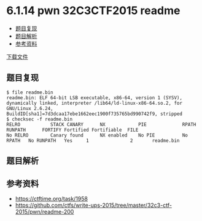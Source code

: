 # 6.1.14 pwn 32C3CTF2015 readme

- [题目复现](#题目复现)
- [题目解析](#题目解析)
- [参考资料](#参考资料)


[下载文件](../src/writeup/6.1.14_pwn_32c3ctf2015_readme)

## 题目复现
```
$ file readme.bin 
readme.bin: ELF 64-bit LSB executable, x86-64, version 1 (SYSV), dynamically linked, interpreter /lib64/ld-linux-x86-64.so.2, for GNU/Linux 2.6.24, BuildID[sha1]=7d3dcaa17ebe1662eec1900f735765bd990742f9, stripped
$ checksec -f readme.bin
RELRO           STACK CANARY      NX            PIE             RPATH      RUNPATH      FORTIFY Fortified Fortifiable  FILE
No RELRO        Canary found      NX enabled    No PIE          No RPATH   No RUNPATH   Yes     1               2       readme.bin
```


## 题目解析

## 参考资料
- https://ctftime.org/task/1958
- https://github.com/ctfs/write-ups-2015/tree/master/32c3-ctf-2015/pwn/readme-200
